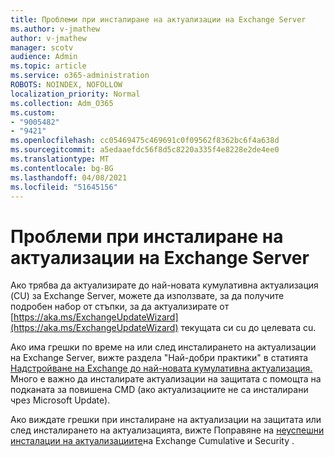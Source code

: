 ```yaml
---
title: Проблеми при инсталиране на актуализации на Exchange Server
ms.author: v-jmathew
author: v-jmathew
manager: scotv
audience: Admin
ms.topic: article
ms.service: o365-administration
ROBOTS: NOINDEX, NOFOLLOW
localization_priority: Normal
ms.collection: Adm_O365
ms.custom:
- "9005482"
- "9421"
ms.openlocfilehash: cc05469475c469691c0f09562f8362bc6f4a638d
ms.sourcegitcommit: a5edaaefdc56f8d5c8220a335f4e8228e2de4ee0
ms.translationtype: MT
ms.contentlocale: bg-BG
ms.lasthandoff: 04/08/2021
ms.locfileid: "51645156"
---
```

# <a name="issues-when-installing-exchange-server-updates"></a>Проблеми при инсталиране на актуализации на Exchange Server

Ако трябва да актуализирате до най-новата кумулативна актуализация (CU) за Exchange Server, можете да използвате, за да получите подробен набор от стъпки, за да актуализирате от [https://aka.ms/ExchangeUpdateWizard](https://aka.ms/ExchangeUpdateWizard) текущата си cu до целевата cu.

Ако има грешки по време на или след инсталирането на актуализации на Exchange Server, вижте раздела "Най-добри практики" в статията [Надстройване на Exchange до най-новата кумулативна актуализация.](https://docs.microsoft.com/Exchange/plan-and-deploy/install-cumulative-updates) Много е важно да инсталирате актуализации на защитата с помощта на подканата за повишена CMD (ако актуализациите не са инсталирани чрез Microsoft Update).

Ако виждате грешки при инсталиране на актуализации на защитата или след инсталирането на актуализацията, вижте Поправяне на [неуспешни инсталации на актуализациите](https://aka.ms/exupdatefaq)на Exchange Cumulative и Security .

